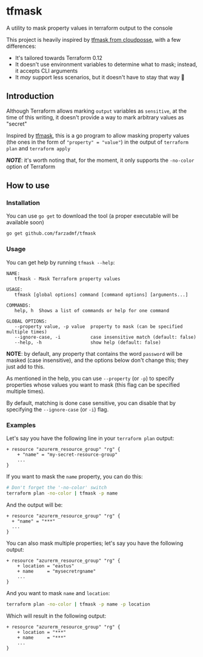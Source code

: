 # tfmask

A utility to mask property values in terraform output to the console

This project is heavily inspired by [tfmask from cloudposse](https://github.com/cloudposse/tfmask), with a few differences:

- It's tailored towards Terraform 0.12
- It doesn't use environment variables to determine what to mask; instead, it accepts CLI arguments
- It *may* support less scenarios, but it doesn't have to stay that way 🙂

## Introduction

Although Terraform allows marking `output` variables as `sensitive`, at the time of this writing, it doesn't provide a way to mark arbitrary values as "secret"

Inspired by [tfmask](https://github.com/cloudposse/tfmask), this is a go program to allow masking property values (the ones in the form of
`"property" = "value"`) in the output of `terraform plan` and `terraform apply`

***NOTE***: it's worth noting that, for the moment, it only supports the `-no-color` option of Terraform

## How to use

### Installation

You can use `go get` to download the tool (a proper executable will be available soon)

```bash
go get github.com/farzadmf/tfmask
```

### Usage

You can get help by running `tfmask --help`:

```text
NAME:
   tfmask - Mask Terraform property values

USAGE:
   tfmask [global options] command [command options] [arguments...]

COMMANDS:
   help, h  Shows a list of commands or help for one command

GLOBAL OPTIONS:
   --property value, -p value  property to mask (can be specified multiple times)
   --ignore-case, -i           case insensitive match (default: false)
   --help, -h                  show help (default: false)
```

**NOTE**: by default, any property that contains the word `password` will be masked (case insensitive), and the options
below don't change this; they just add to this.

As mentioned in the help, you can use `--property` (or `-p`) to specify properties whose values you want to mask
(this flag can be specified multiple times).

By default, matching is done case sensitive, you can disable that by specifying the `--ignore-case` (or `-i`) flag.

### Examples

Let's say you have the following line in your `terraform plan` output:

```text
+ resource "azurerm_resource_group" "rg" {
    + "name" = "my-secret-resource-group"
    ...
}
```

If you want to mask the `name` property, you can do this:

```bash
# Don't forget the '-no-color' switch
terraform plan -no-color | tfmask -p name
```

And the output will be:

```text
+ resource "azurerm_resource_group" "rg" {
  + "name" = "***"
  ...
}
```

You can also mask multiple properties; let's say you have the following output:

```text
+ resource "azurerm_resource_group" "rg" {
    + location = "eastus"
    + name     = "mysecretrgname"
    ...
}
```

And you want to mask `name` and `location`:

```bash
terraform plan -no-color | tfmask -p name -p location
```

Which will result in the following output:

```text
+ resource "azurerm_resource_group" "rg" {
    + location = "***"
    + name     = "***"
    ...
}
```
